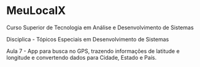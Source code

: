 # MeuLocalX

Curso Superior de Tecnologia em Análise e Desenvolvimento de Sistemas

Disciplica - Tópicos Especiais em Desenvolvimento de Sistemas

Aula 7 - App para busca no GPS, trazendo informações de latitude e longitude e convertendo dados para Cidade, Estado e País.
